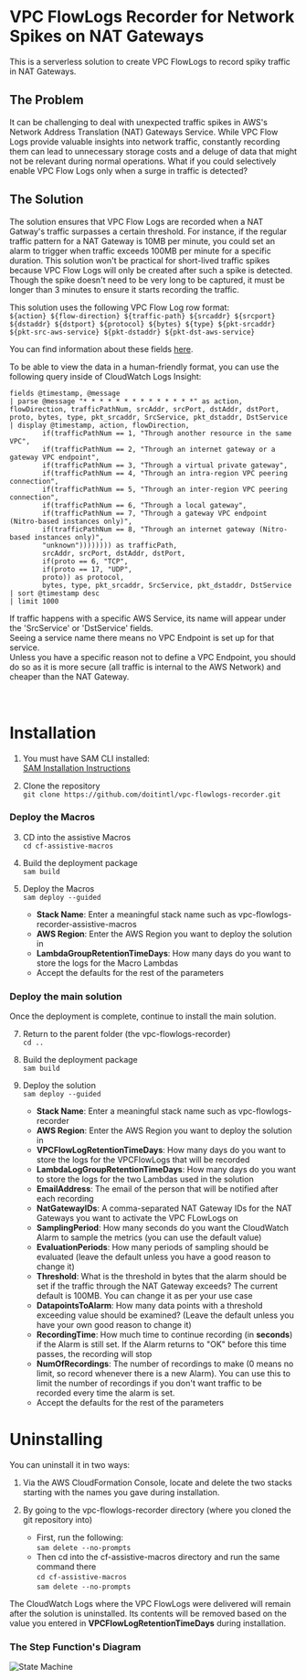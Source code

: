 <h1>VPC FlowLogs Recorder for Network Spikes on NAT Gateways</h1>

This is a serverless solution to create VPC FlowLogs to record spiky traffic in NAT Gateways.  

<h2>The Problem</h2>

It can be challenging to deal with unexpected traffic spikes in AWS's Network Address Translation (NAT) Gateways Service. While VPC Flow Logs provide valuable insights into network traffic, constantly recording them can lead to unnecessary storage costs and a deluge of data that might not be relevant during normal operations.
What if you could selectively enable VPC Flow Logs only when a surge in traffic is detected?

<h2>The Solution</h2>

The solution ensures that VPC Flow Logs are recorded when a NAT Gatway's traffic surpasses a certain threshold. For instance, if the regular traffic pattern for a NAT Gateway is 10MB per minute, you could set an alarm to trigger when traffic exceeds 100MB per minute for a specific duration.
This solution won't be practical for short-lived traffic spikes because VPC Flow Logs will only be created after such a spike is detected. Though the spike doesn't need to be very long to be captured, it must be longer than 3 minutes to ensure it starts recording the traffic.

This solution uses the following VPC Flow Log row format:  
```${action} ${flow-direction} ${traffic-path} ${srcaddr} ${srcport} ${dstaddr} ${dstport} ${protocol} ${bytes} ${type} ${pkt-srcaddr} ${pkt-src-aws-service} ${pkt-dstaddr} ${pkt-dst-aws-service}```

You can find information about these fields [here](https://docs.aws.amazon.com/vpc/latest/userguide/flow-log-records.html#flow-logs-fields).

To be able to view the data in a human-friendly format, you can use the following query inside of CloudWatch Logs Insight:

```
fields @timestamp, @message
| parse @message "* * * * * * * * * * * * * *" as action, flowDirection, trafficPathNum, srcAddr, srcPort, dstAddr, dstPort, proto, bytes, type, pkt_srcaddr, SrcService, pkt_dstaddr, DstService
| display @timestamp, action, flowDirection, 
        if(trafficPathNum == 1, "Through another resource in the same VPC",
        if(trafficPathNum == 2, "Through an internet gateway or a gateway VPC endpoint",
        if(trafficPathNum == 3, "Through a virtual private gateway",
        if(trafficPathNum == 4, "Through an intra-region VPC peering connection",
        if(trafficPathNum == 5, "Through an inter-region VPC peering connection",
        if(trafficPathNum == 6, "Through a local gateway",
        if(trafficPathNum == 7, "Through a gateway VPC endpoint (Nitro-based instances only)",
        if(trafficPathNum == 8, "Through an internet gateway (Nitro-based instances only)",
        "unknown")))))))) as trafficPath,
        srcAddr, srcPort, dstAddr, dstPort, 
        if(proto == 6, "TCP",
        if(proto == 17, "UDP",
        proto)) as protocol,
        bytes, type, pkt_srcaddr, SrcService, pkt_dstaddr, DstService
| sort @timestamp desc 
| limit 1000
```

If traffic happens with a specific AWS Service, its name will appear under the 'SrcService' or 'DstService' fields.  
Seeing a service name there means no VPC Endpoint is set up for that service.  
Unless you have a specific reason not to define a VPC Endpoint, you should do so as it is more secure (all traffic is internal to the AWS Network) and cheaper than the NAT Gateway.  
<br><br/>
<h1>Installation</h1>

1. You must have SAM CLI installed:  
[SAM Installation Instructions](https://docs.aws.amazon.com/serverless-application-model/latest/developerguide/install-sam-cli.html)

2. Clone the repository  
   `git clone https://github.com/doitintl/vpc-flowlogs-recorder.git`

<h3>Deploy the Macros</h3>

3. CD into the assistive Macros  
   `cd cf-assistive-macros`

4. Build the deployment package  
   `sam build`

5. Deploy the Macros  
   `sam deploy --guided`
   - **Stack Name**: Enter a meaningful stack name such as vpc-flowlogs-recorder-assistive-macros
   - **AWS Region**: Enter the AWS Region you want to deploy the solution in
   - **LambdaGroupRetentionTimeDays**: How many days do you want to store the logs for the Macro Lambdas
   - Accept the defaults for the rest of the parameters

<h3>Deploy the main solution</h3>

Once the deployment is complete, continue to install the main solution.

7. Return to the parent folder (the vpc-flowlogs-recorder)  
   `cd ..`

8. Build the deployment package  
   `sam build`

9. Deploy the solution  
   `sam deploy --guided`
   - **Stack Name**: Enter a meaningful stack name such as vpc-flowlogs-recorder
   - **AWS Region**: Enter the AWS Region you want to deploy the solution in
   - **VPCFlowLogRetentionTimeDays**: How many days do you want to store the logs for the VPCFlowLogs that will be recorded
   - **LambdaLogGroupRetentionTimeDays**: How many days do you want to store the logs for the two Lambdas used in the solution
   - **EmailAddress**: The email of the person that will be notified after each recording
   - **NatGatewayIDs**: A comma-separated NAT Gateway IDs for the NAT Gateways you want to activate the VPC FLowLogs on
   - **SamplingPeriod**: How many seconds do you want the CloudWatch Alarm to sample the metrics (you can use the default value)
   - **EvaluationPeriods**: How many periods of sampling should be evaluated (leave the default unless you have a good reason to change it)
   - **Threshold**: What is the threshold in bytes that the alarm should be set if the traffic through the NAT Gateway exceeds?
                    The current default is 100MB. You can change it as per your use case
   - **DatapointsToAlarm**: How many data points with a threshold exceeding value should be examined?
                            (Leave the default unless you have your own good reason to change it)
   - **RecordingTime**: How much time to continue recording (in **seconds**) if the Alarm is still set.
                        If the Alarm returns to "OK" before this time passes, the recording will stop
   - **NumOfRecordings**: The number of recordings to make (0 means no limit, so record whenever there is a new Alarm).
                          You can use this to limit the number of recordings if you don't want traffic to be recorded every time the alarm is set.
   - Accept the defaults for the rest of the parameters


<h1>Uninstalling</h1>
You can uninstall it in two ways:  

1. Via the AWS CloudFormation Console, locate and delete the two stacks starting with the names you gave during installation.

2. By going to the vpc-flowlogs-recorder directory (where you cloned the git repository into)  
    - First, run the following:  
      `sam delete --no-prompts`
    - Then cd into the cf-assistive-macros directory and run the same command there  
      `cd cf-assistive-macros`  
      `sam delete --no-prompts`

The CloudWatch Logs where the VPC FlowLogs were delivered will remain after the solution is uninstalled.
Its contents will be removed based on the value you entered in **VPCFlowLogRetentionTimeDays** during installation.


<h3>The Step Function's Diagram</h3>

![State Machine](stepfunctions_graph.svg)

